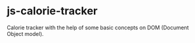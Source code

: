 # js-calorie-tracker

Calorie tracker with the help of some basic concepts on DOM (Document Object model).
